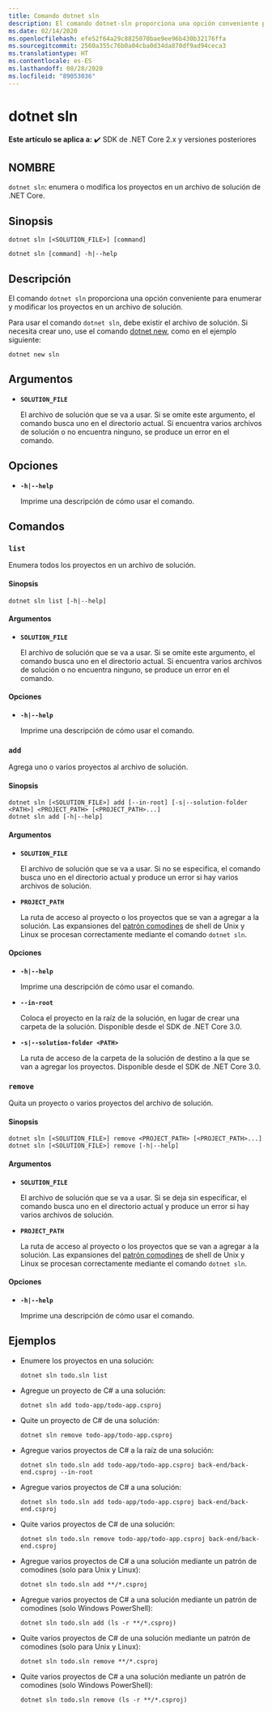 ```yaml
---
title: Comando dotnet sln
description: El comando dotnet-sln proporciona una opción conveniente para agregar, quitar y enumerar los proyectos en un archivo de solución.
ms.date: 02/14/2020
ms.openlocfilehash: efe52f64a29c8825070bae9ee96b430b32176ffa
ms.sourcegitcommit: 2560a355c76b0a04cba0d34da870df9ad94ceca3
ms.translationtype: HT
ms.contentlocale: es-ES
ms.lasthandoff: 08/28/2020
ms.locfileid: "89053036"
---
```

# <a name="dotnet-sln"></a>dotnet sln

**Este artículo se aplica a:** ✔️ SDK de .NET Core 2.x y versiones posteriores

## <a name="name"></a>NOMBRE

`dotnet sln`: enumera o modifica los proyectos en un archivo de solución de .NET Core.

## <a name="synopsis"></a>Sinopsis

```dotnetcli
dotnet sln [<SOLUTION_FILE>] [command]

dotnet sln [command] -h|--help
```

## <a name="description"></a>Descripción

El comando `dotnet sln` proporciona una opción conveniente para enumerar y modificar los proyectos en un archivo de solución.

Para usar el comando `dotnet sln`, debe existir el archivo de solución. Si necesita crear uno, use el comando [dotnet new](dotnet-new.md), como en el ejemplo siguiente:

```dotnetcli
dotnet new sln
```

## <a name="arguments"></a>Argumentos

- **`SOLUTION_FILE`**

  El archivo de solución que se va a usar. Si se omite este argumento, el comando busca uno en el directorio actual. Si encuentra varios archivos de solución o no encuentra ninguno, se produce un error en el comando.

## <a name="options"></a>Opciones

- **`-h|--help`**

  Imprime una descripción de cómo usar el comando.

## <a name="commands"></a>Comandos

### `list`

Enumera todos los proyectos en un archivo de solución.

#### <a name="synopsis"></a>Sinopsis

```dotnetcli
dotnet sln list [-h|--help]
```

#### <a name="arguments"></a>Argumentos

- **`SOLUTION_FILE`**

  El archivo de solución que se va a usar. Si se omite este argumento, el comando busca uno en el directorio actual. Si encuentra varios archivos de solución o no encuentra ninguno, se produce un error en el comando.

#### <a name="options"></a>Opciones

- **`-h|--help`**

  Imprime una descripción de cómo usar el comando.
  
### `add`

Agrega uno o varios proyectos al archivo de solución.

#### <a name="synopsis"></a>Sinopsis

```dotnetcli
dotnet sln [<SOLUTION_FILE>] add [--in-root] [-s|--solution-folder <PATH>] <PROJECT_PATH> [<PROJECT_PATH>...]
dotnet sln add [-h|--help]
```

#### <a name="arguments"></a>Argumentos

- **`SOLUTION_FILE`**

  El archivo de solución que se va a usar. Si no se especifica, el comando busca uno en el directorio actual y produce un error si hay varios archivos de solución.

- **`PROJECT_PATH`**

  La ruta de acceso al proyecto o los proyectos que se van a agregar a la solución. Las expansiones del [patrón comodines](https://en.wikipedia.org/wiki/Glob_(programming)) de shell de Unix y Linux se procesan correctamente mediante el comando `dotnet sln`.

#### <a name="options"></a>Opciones

- **`-h|--help`**

  Imprime una descripción de cómo usar el comando.

- **`--in-root`**

  Coloca el proyecto en la raíz de la solución, en lugar de crear una carpeta de la solución. Disponible desde el SDK de .NET Core 3.0.

- **`-s|--solution-folder <PATH>`**

  La ruta de acceso de la carpeta de la solución de destino a la que se van a agregar los proyectos. Disponible desde el SDK de .NET Core 3.0.

### `remove`

Quita un proyecto o varios proyectos del archivo de solución.

#### <a name="synopsis"></a>Sinopsis

```dotnetcli
dotnet sln [<SOLUTION_FILE>] remove <PROJECT_PATH> [<PROJECT_PATH>...]
dotnet sln [<SOLUTION_FILE>] remove [-h|--help]
```

#### <a name="arguments"></a>Argumentos

- **`SOLUTION_FILE`**

  El archivo de solución que se va a usar. Si se deja sin especificar, el comando busca uno en el directorio actual y produce un error si hay varios archivos de solución.

- **`PROJECT_PATH`**

  La ruta de acceso al proyecto o los proyectos que se van a agregar a la solución. Las expansiones del [patrón comodines](https://en.wikipedia.org/wiki/Glob_(programming)) de shell de Unix y Linux se procesan correctamente mediante el comando `dotnet sln`.

#### <a name="options"></a>Opciones

- **`-h|--help`**

  Imprime una descripción de cómo usar el comando.

## <a name="examples"></a>Ejemplos

- Enumere los proyectos en una solución:

  ```dotnetcli
  dotnet sln todo.sln list
  ```

- Agregue un proyecto de C# a una solución:

  ```dotnetcli
  dotnet sln add todo-app/todo-app.csproj
  ```

- Quite un proyecto de C# de una solución:

  ```dotnetcli
  dotnet sln remove todo-app/todo-app.csproj
  ```

- Agregue varios proyectos de C# a la raíz de una solución:

  ```dotnetcli
  dotnet sln todo.sln add todo-app/todo-app.csproj back-end/back-end.csproj --in-root
  ```

- Agregue varios proyectos de C# a una solución:

  ```dotnetcli
  dotnet sln todo.sln add todo-app/todo-app.csproj back-end/back-end.csproj
  ```

- Quite varios proyectos de C# de una solución:

  ```dotnetcli
  dotnet sln todo.sln remove todo-app/todo-app.csproj back-end/back-end.csproj
  ```

- Agregue varios proyectos de C# a una solución mediante un patrón de comodines (solo para Unix y Linux):

  ```dotnetcli
  dotnet sln todo.sln add **/*.csproj
  ```

- Agregue varios proyectos de C# a una solución mediante un patrón de comodines (solo Windows PowerShell):

  ```dotnetcli
  dotnet sln todo.sln add (ls -r **/*.csproj)
  ```

- Quite varios proyectos de C# de una solución mediante un patrón de comodines (solo para Unix y Linux):

  ```dotnetcli
  dotnet sln todo.sln remove **/*.csproj
  ```

- Quite varios proyectos de C# a una solución mediante un patrón de comodines (solo Windows PowerShell):

  ```dotnetcli
  dotnet sln todo.sln remove (ls -r **/*.csproj)
  ```
